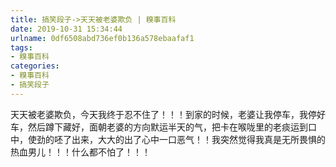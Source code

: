 ```yaml
---
title: 搞笑段子->天天被老婆欺负 | 糗事百科
date: 2019-10-31 15:34:44
urlname: 0df6508abd736ef0b136a578ebaafaf1
tags: 
- 糗事百科
categories:
- 糗事百科
- 搞笑段子
---
```

天天被老婆欺负，今天我终于忍不住了！！！到家的时候，老婆让我停车，我停好车，然后蹲下藏好，面朝老婆的方向默运半天的气，把卡在喉咙里的老痰运到口中，使劲的呸了出来，大大的出了心中一口恶气！！我突然觉得我真是无所畏惧的热血男儿！！！什么都不怕了！！！


